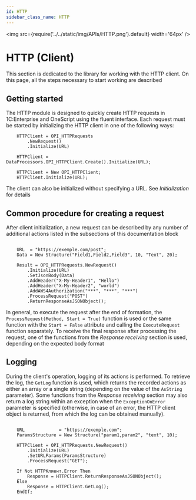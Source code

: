 ```yaml
---
id: HTTP
sidebar_class_name: HTTP
---
```


<img src={require('../../static/img/APIs/HTTP.png').default} width='64px' />

# HTTP (Client)


This section is dedicated to the library for working with the HTTP client. On this page, all the steps necessary to start working are described

## Getting started

The HTTP module is designed to quickly create HTTP requests in 1C:Enterprise and OneScript using the fluent interface. Each request must be started by initializing the HTTP client in one of the following ways:

```bsl title="Common method (recommended)"
    HTTPClient = OPI_HTTPRequests
        .NewRequest()
        .Initialize(URL)
```

```bsl title="Method for 1C only"
    HTTPClient = DataProcessors.OPI_HTTPClient.Create().Initialize(URL);
```

```bsl title="Method for OneScript only"
    HTTPClient = New OPI_HTTPClient;
    HTTPClient.Initialize(URL);
```

The client can also be initialized without specifying a URL. See *Initialization* for details

## Common procedure for creating a request

After client initialization, a new request can be described by any number of additional actions listed in the subsections of this documentation block

```bsl

    URL  = "https://exemple.com/post";
    Data = New Structure("Field1,Field2,Field3", 10, "Text", 20);

    Result = OPI_HTTPRequests.NewRequest()
        .Initialize(URL)
        .SetJsonBody(Data)
        .AddHeader("X-My-Header1", "Hello")
        .AddHeader("X-My-Header2", "world")
        .AddAWS4Authorization("***", "***", "***")
        .ProcessRequest("POST")
        .ReturnResponseAsJSONObject();

```

In general, to execute the request after the end of formation, the `ProcessRequest(Method, Start = True)` function is used or the same function with the `Start = False` attribute and calling the `ExecuteRequest` function separately. To receive the final response after processing the request, one of the functions from the *Response receiving* section is used, depending on the expected body format

## Logging

During the client's operation, logging of its actions is performed. To retrieve the log, the `GetLog` function is used, which returns the recorded actions as either an array or a single string (depending on the value of the `AsString` parameter). Some functions from the *Response receiving* section may also return a log string within an exception when the `ExceptionOnError`  parameter is specified (otherwise, in case of an error, the HTTP client object is returned, from which the log can be obtained manually).

```bsl

    URL             = "https://exemple.com";
    ParamsStructure = New Structure("param1,param2", "text", 10);

    HTTPClient = OPI_HTTPRequests.NewRequest()
        .Initialize(URL)
        .SetURLParams(ParamsStructure)
        .ProcessRequest("GET");

    If Not HTTPКлиент.Error Then
        Response = HTTPClient.ReturnResponseAsJSONObject(); 
    Else
        Response = HTTPClient.GetLog();
    EndIf;
    
```